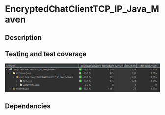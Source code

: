 # EncryptedChatClientTCP_IP_Java_Maven
## Description

## Testing and test coverage 
![Image showing test coverage of 80,9% for class App.java](https://github.com/Alex01234/EncryptedChatClientTCP_IP_Java_Maven/blob/master/EncryptedChatClientTCP_IP_Java_Maven_test_coverage.PNG?raw=true)

## Dependencies
